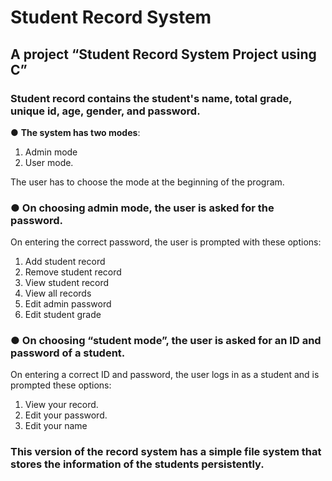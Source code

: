 # Student Record System
## A project “Student Record System Project using C”
### Student record contains the student's name, total grade, unique id, age, gender, and password.

● **The system has two modes**:
1. Admin mode
2. User mode.

The user has to choose the mode at the beginning of the program.

### ● On choosing admin mode, the user is asked for the password.
On entering the correct password, the user is prompted with these options:
1. Add student record
2. Remove student record
3. View student record
4. View all records
5. Edit admin password
6. Edit student grade

### ● On choosing “student mode”, the user is asked for an ID and password of a student.
On entering a correct ID and password, the user logs in as a student and is prompted these options:
1. View your record.
2. Edit your password.
3. Edit your name

### This version of the record system has a simple file system that stores the information of the students persistently.
